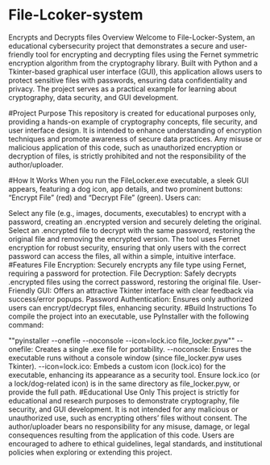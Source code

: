 # File-Lcoker-system
Encrypts and Decrypts files
Overview
Welcome to File-Locker-System, an educational cybersecurity project that demonstrates a secure and user-friendly tool for encrypting and decrypting files using the Fernet symmetric encryption algorithm from the cryptography library. Built with Python and a Tkinter-based graphical user interface (GUI), this application allows users to protect sensitive files with passwords, ensuring data confidentiality and privacy. The project serves as a practical example for learning about cryptography, data security, and GUI development.

#Project Purpose
This repository is created for educational purposes only, providing a hands-on example of cryptography concepts, file security, and user interface design. It is intended to enhance understanding of encryption techniques and promote awareness of secure data practices. Any misuse or malicious application of this code, such as unauthorized encryption or decryption of files, is strictly prohibited and not the responsibility of the author/uploader.

#How It Works
When you run the FileLocker.exe executable, a sleek GUI appears, featuring a dog icon, app details, and two prominent buttons: “Encrypt File” (red) and “Decrypt File” (green). Users can:

Select any file (e.g., images, documents, executables) to encrypt with a password, creating an .encrypted version and securely deleting the original.
Select an .encrypted file to decrypt with the same password, restoring the original file and removing the encrypted version.
The tool uses Fernet encryption for robust security, ensuring that only users with the correct password can access the files, all within a simple, intuitive interface.
#Features
File Encryption: Securely encrypts any file type using Fernet, requiring a password for protection.
File Decryption: Safely decrypts .encrypted files using the correct password, restoring the original file.
User-Friendly GUI: Offers an attractive Tkinter interface with clear feedback via success/error popups.
Password Authentication: Ensures only authorized users can encrypt/decrypt files, enhancing security.
#Build Instructions
To compile the project into an executable, use PyInstaller with the following command:

""pyinstaller --onefile --noconsole --icon=lock.ico file_locker.pyw""
--onefile: Creates a single .exe file for portability.
--noconsole: Ensures the executable runs without a console window (since file_locker.pyw uses Tkinter).
--icon=lock.ico: Embeds a custom icon (lock.ico) for the executable, enhancing its appearance as a security tool.
Ensure lock.ico (or a lock/dog-related icon) is in the same directory as file_locker.pyw, or provide the full path.
#Educational Use Only
This project is strictly for educational and research purposes to demonstrate cryptography, file security, and GUI development. It is not intended for any malicious or unauthorized use, such as encrypting others’ files without consent. The author/uploader bears no responsibility for any misuse, damage, or legal consequences resulting from the application of this code. Users are encouraged to adhere to ethical guidelines, legal standards, and institutional policies when exploring or extending this project.
